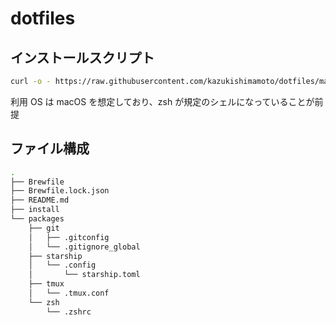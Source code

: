 # dotfiles

## インストールスクリプト

```zsh
curl -o - https://raw.githubusercontent.com/kazukishimamoto/dotfiles/main/install | zsh
```

利用 OS は macOS を想定しており、zsh が規定のシェルになっていることが前提

## ファイル構成

```bash
.
├── Brewfile
├── Brewfile.lock.json
├── README.md
├── install
└── packages
    ├── git
    │   ├── .gitconfig
    │   └── .gitignore_global
    ├── starship
    │   └── .config
    │       └── starship.toml
    ├── tmux
    │   └── .tmux.conf
    └── zsh
        └── .zshrc
```
